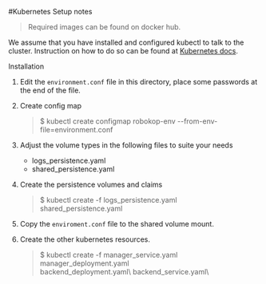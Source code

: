 #Kubernetes Setup notes


> Required images can be found on docker hub. 

We assume that you have installed and configured kubectl to talk to the cluster.
Instruction on how to do so can be found at [Kubernetes docs](https://kubernetes.io/docs/tasks/tools/install-kubectl/).

Installation 
1. Edit the `environment.conf` file in this directory, place some passwords at the end of the file.
2. Create config map
    > $ kubectl create configmap robokop-env --from-env-file=environment.conf  
3. Adjust the volume types in the following files to suite your needs
    * logs_persistence.yaml
    * shared_persistence.yaml
4. Create the persistence volumes and claims
    > $ kubectl create -f logs_persistence.yaml shared_persistence.yaml
5. Copy the `enviroment.conf` file to the shared volume mount.
 
6. Create  the other kubernetes resources.
    > $ kubectl create -f manager_service.yaml\
                          manager_deployment.yaml\
                          backend_deployment.yaml\ 
                          backend_service.yaml\
            
                                               
                                                 
                                                 
                                                  
                                                               